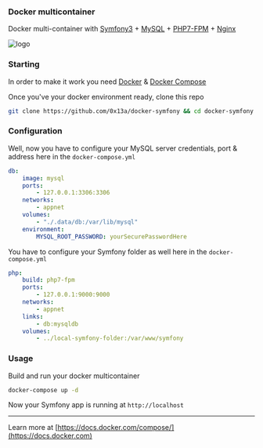 ### Docker multicontainer

Docker multi-container with [Symfony3](https://symfony.com) + [MySQL](https://mysql.com) + [PHP7-FPM](https://php.net) + [Nginx](https://www.nginx.com/)

![logo](https://github.com/0x13a/docker-symfony/blob/dev/logo/docker-symfony.png)

### Starting

In order to make it work you need [Docker](https://docs.docker.com) & [Docker Compose](https://docs.docker.com/compose/)

Once you've your docker environment ready, clone this repo

```sh
git clone https://github.com/0x13a/docker-symfony && cd docker-symfony
```

### Configuration

Well, now you have to configure your MySQL server credentials, port & address here in the `docker-compose.yml`

```yml
db:
    image: mysql
    ports:
        - 127.0.0.1:3306:3306
    networks:
        - appnet
    volumes:
        - "./.data/db:/var/lib/mysql"
    environment:
        MYSQL_ROOT_PASSWORD: yourSecurePasswordHere
```

You have to configure your Symfony folder as well here in the `docker-compose.yml`

```yml
php:
    build: php7-fpm
    ports:
        - 127.0.0.1:9000:9000
    networks:
        - appnet
    links:
        - db:mysqldb
    volumes:
        - ../local-symfony-folder:/var/www/symfony
```

### Usage

Build and run your docker multicontainer

```sh
docker-compose up -d
```

Now your Symfony app is running at `http://localhost`

---

Learn more at [https://docs.docker.com/compose/](https://docs.docker.com)
